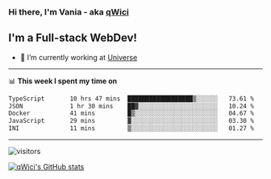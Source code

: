 ### Hi there, I'm Vania - aka [qWici][website]

## I'm a Full-stack WebDev!
- 🔭 I’m currently working at [Universe][universe]

---

📊 **This week I spent my time on**
<!--START_SECTION:waka-->

```txt
TypeScript       10 hrs 47 mins  ██████████████████▒░░░░░░   73.61 %
JSON             1 hr 30 mins    ██▓░░░░░░░░░░░░░░░░░░░░░░   10.24 %
Docker           41 mins         █▒░░░░░░░░░░░░░░░░░░░░░░░   04.67 %
JavaScript       29 mins         ▓░░░░░░░░░░░░░░░░░░░░░░░░   03.30 %
INI              11 mins         ▒░░░░░░░░░░░░░░░░░░░░░░░░   01.27 %
```

<!--END_SECTION:waka-->

---

![visitors](https://visitor-badge.glitch.me/badge?page_id=qWici)


[![qWici's GitHub stats](https://github-readme-stats.vercel.app/api?username=qWici)](https://github.com/qWici/github-readme-stats)

[website]: https://devkucher.com
[twitter]: https://twitter.com/KucherDev
[linkedin]: https://www.linkedin.com/in/ivankucher
[universe]: https://universeapps.limited
